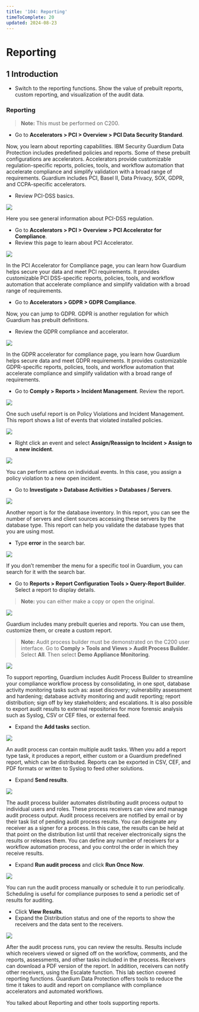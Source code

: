 ```yaml
---
title: '104: Reporting'
timeToComplete: 20
updated: 2024-08-23
---
```

# Reporting

## 1 Introduction
- Switch to the reporting functions. Show the value of prebuilt reports, custom reporting, and visualization of the audit data.

### Reporting

> **Note:** This must be performed on C200.
- Go to **Accelerators > PCI > Overview > PCI Data Security Standard**.


Now, you learn about reporting capabilities. IBM Security Guardium Data Protection
includes predefined policies and reports. Some of these prebuilt configurations are
accelerators. Accelerators provide customizable regulation-specific reports, policies, tools,
and workflow automation that accelerate compliance and simplify validation with a broad
range of requirements. Guardium includes PCI, Basel II, Data Privacy, SOX, GDPR, and
CCPA-specific accelerators.

- Review PCI-DSS basics.

![](./images/104/image-001.png)

Here you see general information about PCI-DSS regulation.


- Go to **Accelerators > PCI > Overview > PCI Accelerator for Compliance**.
- Review this page to learn about PCI Accelerator.

![](./images/104/image-002.jpg)

In the PCI Accelerator for Compliance page, you can learn how Guardium helps secure
your data and meet PCI requirements.
It provides customizable PCI DSS-specific reports, policies, tools, and workflow
automation that accelerate compliance and simplify validation with a broad range of
requirements.

- Go to **Accelerators > GDPR > GDPR Compliance**.


Now, you can jump to GDPR. GDPR is another regulation for which Guardium has prebuilt
definitions.


- Review the GDPR compliance and accelerator.

![](./images/104/image-003.png)

In the GDPR accelerator for compliance page, you learn how Guardium helps secure data
and meet GDPR requirements.
It provides customizable GDPR-specific reports, policies, tools, and workflow automation
that accelerate compliance and simplify validation with a broad range of requirements.


- Go to **Comply > Reports > Incident Management**. Review the report.

![](./images/104/image-004.png)

One such useful report is on Policy Violations and Incident Management. This report shows
a list of events that violated installed policies.

![](./images/104/image-005.jpg)

- Right click an event and select **Assign/Reassign to Incident > Assign to a new incident**.

![](./images/104/image-006.png)


You can perform actions on individual events. In this case, you assign a policy violation to
a new open incident.


- Go to **Investigate > Database Activities > Databases / Servers**.

![](./images/104/image-007.png)

Another report is for the database inventory. In this report, you can see the number of
servers and client sources accessing these servers by the database type. This report can
help you validate the database types that you are using most.

- Type **error** in the search bar.

![](./images/104/image-008.png)

If you don’t remember the menu for a specific tool in Guardium, you can search for it with
the search bar.


- Go to **Reports > Report Configuration Tools > Query-Report Builder**. Select a report to display details. 
> **Note:** you can either make a copy or open the original.

![](./images/104/image-009.png)

Guardium includes many prebuilt queries and reports. You can use them, customize them,
or create a custom report.


> **Note:** Audit process builder must be demonstrated on the C200 user interface. Go to **Comply > Tools and Views > Audit Process Builder**. Select **All**. Then select **Demo Appliance Monitoring**.

![](./images/104/image-010.png)

To support reporting, Guardium includes Audit Process Builder to streamline your
compliance workflow process by consolidating, in one spot, database activity monitoring
tasks such as: asset discovery; vulnerability assessment and hardening; database activity
monitoring and audit reporting; report distribution; sign off by key stakeholders; and
escalations.
It is also possible to export audit results to external repositories for more forensic analysis
such as Syslog, CSV or CEF files, or external feed.


- Expand the **Add tasks** section.

![](./images/104/image-011.png)

An audit process can contain multiple audit tasks. When you add a report type task, it
produces a report, either custom or a Guardium predefined report, which can be
distributed. Reports can be exported in CSV, CEF, and PDF formats or written to Syslog
to feed other solutions.

- Expand **Send results**.

![](./images/104/image-012.png)

The audit process builder automates distributing audit process output to individual users
and roles. These process receivers can view and manage audit process output.
Audit process receivers are notified by email or by their task list of pending audit process
results. You can designate any receiver as a signer for a process. In this case, the results
can be held at that point on the distribution list until that receiver electronically signs the
results or releases them.
You can define any number of receivers for a workflow automation process, and you
control the order in which they receive results.


- Expand **Run audit process** and click **Run Once Now**.

![](./images/104/image-013.png)

You can run the audit process manually or schedule it to run periodically. Scheduling is
useful for compliance purposes to send a periodic set of results for auditing.


- Click **View Results**.
- Expand the Distribution status and one of the reports to show the receivers and the data sent to the receivers.

![](./images/104/image-014.png)

After the audit process runs, you can review the results. Results include which receivers
viewed or signed off on the workflow, comments, and the reports, assessments, and other
tasks included in the process. Receivers can download a PDF version of the report. In
addition, receivers can notify other receivers, using the Escalate function.
This lab section covered reporting functions. Guardium Data Protection offers tools to
reduce the time it takes to audit and report on compliance with compliance accelerators
and automated workflows.


You talked about Reporting and other tools supporting reports.
